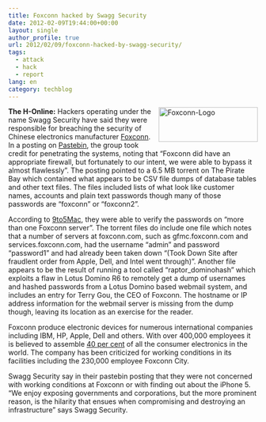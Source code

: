 ```yaml
---
title: Foxconn hacked by Swagg Security
date: 2012-02-09T19:44:00+00:00
layout: single
author_profile: true
url: 2012/02/09/foxconn-hacked-by-swagg-security/
tags:
  - attack
  - hack
  - report
lang: en
category: techblog
---
```

[<img title="Foxconn-Logo" border="0" alt="Foxconn-Logo" align="right" src="http://lh3.ggpht.com/-QIJCS3rMoFE/TzQa9XARDQI/AAAAAAAAEmk/jaD_a1uoSaw/Foxconn-Logo_thumb1.jpg?imgmax=800" width="200" height="70" />](http://lh5.ggpht.com/-OYepUgy-TpI/TzQazHjscRI/AAAAAAAAEmc/Ei0UAeZUmWc/s1600-h/Foxconn-Logo1.jpg)**The H-Online:** Hackers operating under the name Swagg Security have said they were responsible for breaching the security of Chinese electronics manufacturer [Foxconn](http://www.foxconn.com/). In a posting on [Pastebin](http://pastebin.com/DbHu7xCQ), the group took credit for penetrating the systems, noting that &#8220;Foxconn did have an appropriate firewall, but fortunately to our intent, we were able to bypass it almost flawlessly&#8221;. The posting pointed to a 6.5 MB torrent on The Pirate Bay which contained what appears to be CSV file dumps of database tables and other text files. The files included lists of what look like customer names, accounts and plain text passwords though many of those passwords are &#8220;foxconn&#8221; or &#8220;foxconn2&#8221;. 

According to [9to5Mac](http://9to5mac.com/2012/02/08/foxconn-hacked-by-group-called-swaggsec-heres-what-they-are-looking-at/), they were able to verify the passwords on &#8220;more than one Foxconn server&#8221;. The torrent files do include one file which notes that a number of servers at foxconn.com, such as gfmc.foxconn.com and services.foxconn.com, had the username &#8220;admin&#8221; and password &#8220;password1&#8221; and had already been taken down &#8220;(Took Down Site after fraudlent order from Apple, Dell, and Intel went through)&#8221;. Another file appears to be the result of running a tool called &#8220;raptor_dominohash&#8221; which exploits a flaw in Lotus Domino R6 to remotely get a dump of usernames and hashed passwords from a Lotus Domino based webmail system, and includes an entry for Terry Gou, the CEO of Foxconn. The hostname or IP address information for the webmail server is missing from the dump though, leaving its location as an exercise for the reader. 

Foxconn produce electronic devices for numerous international companies including IBM, HP, Apple, Dell and others. With over 400,000 employees it is believed to assemble [40 per cent](http://www.nytimes.com/2012/01/22/business/apple-america-and-a-squeezed-middle-class.html?_r=1&pagewanted=all) of all the consumer electronics in the world. The company has been criticized for working conditions in its facilities including the 230,000 employee Foxconn City. 

Swagg Security say in their pastebin posting that they were not concerned with working conditions at Foxconn or with finding out about the iPhone 5. &#8220;We enjoy exposing governments and corporations, but the more prominent reason, is the hilarity that ensues when compromising and destroying an infrastructure&#8221; says Swagg Security.
